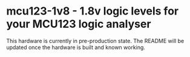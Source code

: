 mcu123-1v8 - 1.8v logic levels for your MCU123 logic analyser
============================================================

This hardware is currently in pre-production state. The README will be
updated once the hardware is built and known working.
